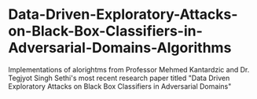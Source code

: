# Data-Driven-Exploratory-Attacks-on-Black-Box-Classifiers-in-Adversarial-Domains-Algorithms
Implementations of alorightms from Professor Mehmed Kantardzic and Dr. Tegjyot Singh Sethi's most recent research paper titled "Data Driven Exploratory Attacks on Black Box Classifiers in Adversarial Domains"
